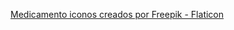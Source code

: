 [//]: # (TODO: En SettingsFragment opcion de borrar todos los datos)

[//]: # (TODO: MedInfoFragment mas bien es EditMedFragment. Copiar sistema de fab/toolbar de AddActiveMedFragment)

[//]: # (TODO: Hardcoded strings, buscar por 'TODO: Hardcode string')
[//]: # (TODO: strings.xml)

[//]: # (TODO: Repasar warnings en layouts)
[//]: # (TODO: A los botones que pidan un tamaño de 48dp x 48dp aplicar un padding de 6dp por cada lado)
[//]: # (TODO: contentDescription en las imagenes. Buscar por 'android:contentDescription="TODO"')

<a href="https://www.flaticon.es/iconos-gratis/medicamento" title="medicamento iconos">Medicamento iconos creados por Freepik - Flaticon</a>